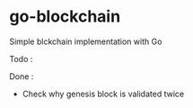 # go-blockchain
Simple blckchain implementation with Go

Todo :

Done :
- Check why genesis block is validated twice
